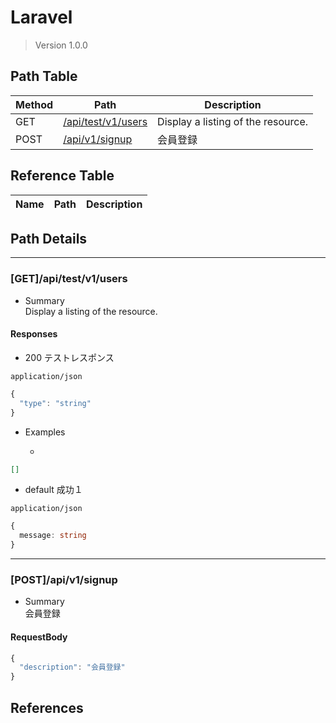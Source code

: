 # Laravel

> Version 1.0.0

## Path Table

| Method | Path | Description |
| --- | --- | --- |
| GET | [/api/test/v1/users](#getapitestv1users) | Display a listing of the resource. |
| POST | [/api/v1/signup](#postapiv1signup) | 会員登録 |

## Reference Table

| Name | Path | Description |
| --- | --- | --- |

## Path Details

***

### [GET]/api/test/v1/users

- Summary  
Display a listing of the resource.

#### Responses

- 200 テストレスポンス

`application/json`

```ts
{
  "type": "string"
}
```

- Examples

  - 

```json
[]
```

- default 成功１

`application/json`

```ts
{
  message: string
}
```

***

### [POST]/api/v1/signup

- Summary  
会員登録

#### RequestBody

```ts
{
  "description": "会員登録"
}
```

## References